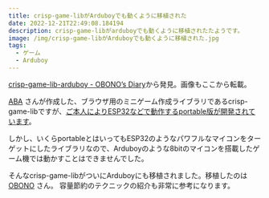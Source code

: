 ```yaml
---
title: crisp-game-libがArduboyでも動くように移植された
date: 2022-12-21T22:49:08.184194
description: crisp-game-libがarduboyでも動くように移植されたたようです。
image: /img/crisp-game-libがArduboyでも動くように移植された.jpg
tags:
  - ゲーム
  - Arduboy
---
```

[crisp-game-lib-arduboy - OBONO’s Diary](https://obono.hateblo.jp/entry/20221126/1669437227)から発見。画像もここから転載。

[ABA](https://twitter.com/abagames) さんが作成した、ブラウザ用のミニゲーム作成ライブラリであるcrisp-game-libですが、[ご本人によりESP32などで動作するportable版が開発されています](../../post/組み込み用のゲームエンジンcrisp-game-lib-portable)。

しかし、いくらportableとはいってもESP32のようなパワフルなマイコンをターゲットにしたライブラリなので、Arduboyのような8bitのマイコンを搭載したゲーム機では動かすことはできませんでした。

そんなcrisp-game-libがついにArduboyにも移植されました。移植したのは[OBONO](https://twitter.com/OBONO) さん。
容量節約のテクニックの紹介も非常に参考になります。


